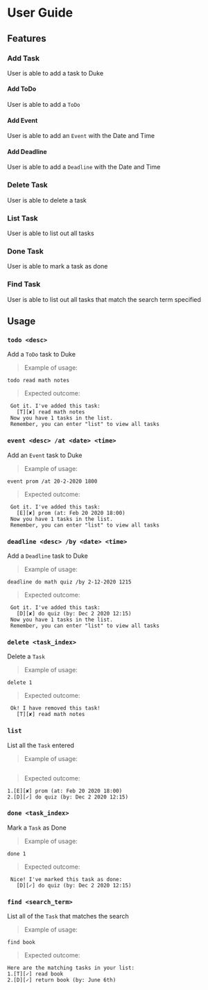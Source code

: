 # User Guide

## Features 

### Add Task
User is able to add a task to Duke

#### Add ToDo
User is able to add a `ToDo`

#### Add Event
User is able to add an `Event` with the Date and Time

#### Add Deadline
User is able to add a `Deadline` with the Date and Time

### Delete Task
User is able to delete a task

### List Task
User is able to list out all tasks

### Done Task
User is able to mark a task as done

### Find Task
User is able to list out all tasks that match the search term specified

## Usage

### `todo <desc>`

Add a `ToDo` task to Duke

>Example of usage:
```
todo read math notes
```

>Expected outcome:
```
 Got it. I've added this task:
   [T][✘] read math notes
 Now you have 1 tasks in the list.
 Remember, you can enter "list" to view all tasks
```

### `event <desc> /at <date> <time>`

Add an `Event` task to Duke

>Example of usage:
```
event prom /at 20-2-2020 1800
```

>Expected outcome:
```
 Got it. I've added this task: 
   [E][✘] prom (at: Feb 20 2020 18:00)
 Now you have 1 tasks in the list.
 Remember, you can enter "list" to view all tasks
```

### `deadline <desc> /by <date> <time>`

Add a `Deadline` task to Duke

>Example of usage:
```
deadline do math quiz /by 2-12-2020 1215
```

>Expected outcome:
```
 Got it. I've added this task: 
   [D][✘] do quiz (by: Dec 2 2020 12:15)
 Now you have 1 tasks in the list.
 Remember, you can enter "list" to view all tasks
```

### `delete <task_index>`

Delete a `Task`

>Example of usage:
```
delete 1
```

>Expected outcome:
```
 Ok! I have removed this task!
   [T][✘] read math notes
```

### `list`

List all the `Task` entered

>Example of usage:
```list
```

>Expected outcome:
```
1.[E][✘] prom (at: Feb 20 2020 18:00)
2.[D][✓] do quiz (by: Dec 2 2020 12:15)
```

### `done <task_index>`

Mark a `Task` as Done

>Example of usage:
```
done 1
```

>Expected outcome:
```
 Nice! I've marked this task as done:
   [D][✓] do quiz (by: Dec 2 2020 12:15)
```

### `find <search_term>`

List all of the `Task` that matches the search

>Example of usage:
```
find book
```

>Expected outcome:
```
Here are the matching tasks in your list:
1.[T][✓] read book
2.[D][✓] return book (by: June 6th)
```
